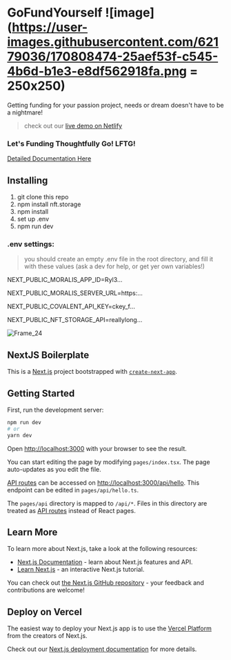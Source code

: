 # GoFundYourself ![image](https://user-images.githubusercontent.com/62179036/170808474-25aef53f-c545-4b6d-b1e3-e8df562918fa.png = 250x250)

Getting funding for your passion project, needs or dream doesn't have to be a nightmare!
> check out our [live demo on Netlify](https://gofundyourself.netlify.app/)

### Let's Funding Thoughtfully Go! LFTG!

[Detailed Documentation Here](https://docs.google.com/document/d/1wJF1iTp9k4xQpQAkvgushlUUL4FbcLhFiTmBSbvpg60/edit?usp=sharing)

## Installing

1. git clone this repo
1. npm install nft.storage
1. npm install
1. set up .env
1. npm run dev

### .env settings:
> you should create an empty .env file in the root directory, and fill it with these values (ask a dev for help, or get yer own variables!)

NEXT_PUBLIC_MORALIS_APP_ID=Ryl3...

NEXT_PUBLIC_MORALIS_SERVER_URL=https:...

NEXT_PUBLIC_COVALENT_API_KEY=ckey_f...

NEXT_PUBLIC_NFT_STORAGE_API=reallylong...

![Frame_24](https://user-images.githubusercontent.com/62179036/170808449-43b11793-b50f-4a3f-b788-d55a11ac1665.png)

## NextJS Boilerplate
This is a [Next.js](https://nextjs.org/) project bootstrapped with [`create-next-app`](https://github.com/vercel/next.js/tree/canary/packages/create-next-app).

## Getting Started

First, run the development server:

```bash
npm run dev
# or
yarn dev
```

Open [http://localhost:3000](http://localhost:3000) with your browser to see the result.

You can start editing the page by modifying `pages/index.tsx`. The page auto-updates as you edit the file.

[API routes](https://nextjs.org/docs/api-routes/introduction) can be accessed on [http://localhost:3000/api/hello](http://localhost:3000/api/hello). This endpoint can be edited in `pages/api/hello.ts`.

The `pages/api` directory is mapped to `/api/*`. Files in this directory are treated as [API routes](https://nextjs.org/docs/api-routes/introduction) instead of React pages.

## Learn More

To learn more about Next.js, take a look at the following resources:

- [Next.js Documentation](https://nextjs.org/docs) - learn about Next.js features and API.
- [Learn Next.js](https://nextjs.org/learn) - an interactive Next.js tutorial.

You can check out [the Next.js GitHub repository](https://github.com/vercel/next.js/) - your feedback and contributions are welcome!

## Deploy on Vercel

The easiest way to deploy your Next.js app is to use the [Vercel Platform](https://vercel.com/new?utm_medium=default-template&filter=next.js&utm_source=create-next-app&utm_campaign=create-next-app-readme) from the creators of Next.js.

Check out our [Next.js deployment documentation](https://nextjs.org/docs/deployment) for more details.
